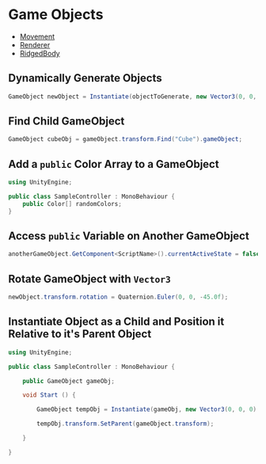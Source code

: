 # Game Objects

- [Movement](/GameObjects/Movement.md)
- [Renderer](/GameObjects/Renderer.md)
- [RidgedBody](/GameObjects/RidgedBody.md)

## Dynamically Generate Objects

```csharp
GameObject newObject = Instantiate(objectToGenerate, new Vector3(0, 0, 0), Quaternion.identity);
```

## Find Child GameObject

```csharp
GameObject cubeObj = gameObject.transform.Find("Cube").gameObject;
```

## Add a `public` Color Array to a GameObject

```csharp
using UnityEngine;

public class SampleController : MonoBehaviour {
    public Color[] randomColors;
}
```

## Access `public` Variable on Another GameObject

```csharp
anotherGameObject.GetComponent<ScriptName>().currentActiveState = false;
```

## Rotate GameObject with `Vector3`

```csharp
newObject.transform.rotation = Quaternion.Euler(0, 0, -45.0f);
```

## Instantiate Object as a Child and Position it Relative to it's Parent Object

```csharp
using UnityEngine;

public class SampleController : MonoBehaviour {

    public GameObject gameObj;

    void Start () {

        GameObject tempObj = Instantiate(gameObj, new Vector3(0, 0, 0) + gameObject.transform.position, Quaternion.identity);

        tempObj.transform.SetParent(gameObject.transform);

    }

}
```
